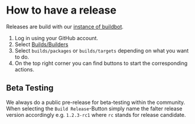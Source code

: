 # How to have a release

Releases are build with our [instance of buildbot](https://buildbot.berlin.freifunk.net/).

1. Log in using your GitHub account.
2. Select [Builds/Builders](https://buildbot.berlin.freifunk.net/#/builders)
3. Select `builds/packages` or `builds/targets` depending on what you want to do.
4. On the top right corner you can find buttons to start the corresponding actions.

## Beta Testing
We always do a public pre-release for beta-testing within the community. When selecting the `Build Release`-Button simply name the falter release version accordingly e.g. `1.2.3-rc1` where `rc` stands for release candidate.
